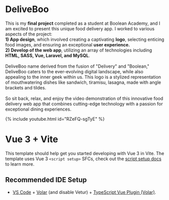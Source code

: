 # DeliveBoo
This is my <b>final project</b> completed as a student at Boolean Academy, and I am excited to present this unique food delivery app. I worked to various aspects of the project: <br>
<b>1) App design</b>, which involved creating a captivating <b>logo</b>, selecting enticing food images, and ensuring an exceptional <b>user experience.</b><br>
<b>2) Develop of the web app</b>, utilizing an array of technologies including <b>HTML, SASS, Vue, Laravel, and MySQL</b>.<br>
<br>
DeliveBoo name derived from the fusion of "Delivery" and "Boolean," DeliveBoo caters to the ever-evolving digital landscape, while also appealing to the inner geek within us. This logo is a stylized representation of mouthwatering dishes like sandwich, tiramisu, lasagna, made with angle brackets and tildes.<br>
<br>
So sit back, relax, and enjoy the video demonstration of this innovative food delivery web app that combines cutting-edge technology with a passion for exceptional dining experiences.<br>

{% include youtube.html id="RZeFQ-sgTyE" %}

# Vue 3 + Vite

This template should help get you started developing with Vue 3 in Vite. The template uses Vue 3 `<script setup>` SFCs, check out the [script setup docs](https://v3.vuejs.org/api/sfc-script-setup.html#sfc-script-setup) to learn more.

## Recommended IDE Setup

- [VS Code](https://code.visualstudio.com/) + [Volar](https://marketplace.visualstudio.com/items?itemName=Vue.volar) (and disable Vetur) + [TypeScript Vue Plugin (Volar)](https://marketplace.visualstudio.com/items?itemName=Vue.vscode-typescript-vue-plugin).
